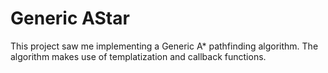 # Generic AStar

This project saw me implementing a Generic A* pathfinding algorithm. The algorithm makes use of templatization and callback functions.
